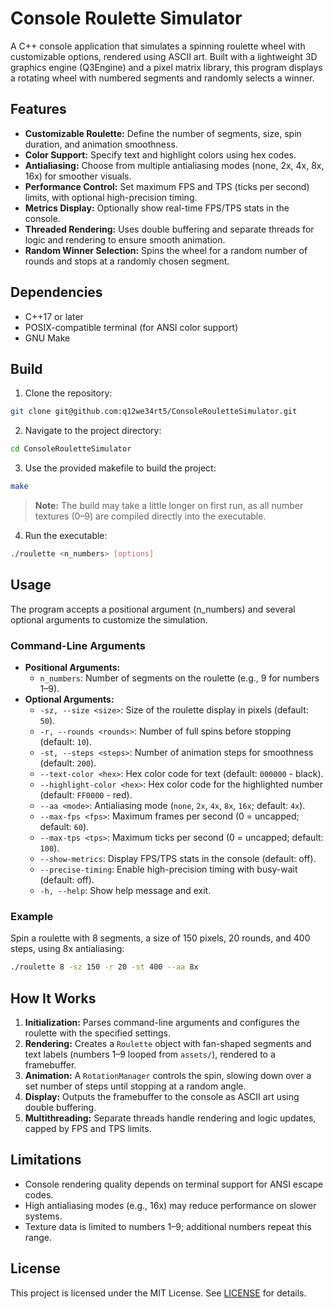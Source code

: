 # Console Roulette Simulator
A C++ console application that simulates a spinning roulette wheel with customizable options, rendered using ASCII art. Built with a lightweight 3D graphics engine (Q3Engine) and a pixel matrix library, this program displays a rotating wheel with numbered segments and randomly selects a winner.

## Features
- **Customizable Roulette:** Define the number of segments, size, spin duration, and animation smoothness.
- **Color Support:** Specify text and highlight colors using hex codes.
- **Antialiasing:** Choose from multiple antialiasing modes (none, 2x, 4x, 8x, 16x) for smoother visuals.
- **Performance Control:** Set maximum FPS and TPS (ticks per second) limits, with optional high-precision timing.
- **Metrics Display:** Optionally show real-time FPS/TPS stats in the console.
- **Threaded Rendering:** Uses double buffering and separate threads for logic and rendering to ensure smooth animation.
- **Random Winner Selection:** Spins the wheel for a random number of rounds and stops at a randomly chosen segment.

## Dependencies
- C++17 or later
- POSIX-compatible terminal (for ANSI color support)
- GNU Make

## Build
1. Clone the repository:
```bash
git clone git@github.com:q12we34rt5/ConsoleRouletteSimulator.git
```
2. Navigate to the project directory:
```bash
cd ConsoleRouletteSimulator
```
3. Use the provided makefile to build the project:
```bash
make
```
> **Note:** The build may take a little longer on first run, as all number textures (0–9) are compiled directly into the executable.
4. Run the executable:
```bash
./roulette <n_numbers> [options]
```

## Usage
The program accepts a positional argument (n_numbers) and several optional arguments to customize the simulation.

### Command-Line Arguments
- **Positional Arguments:**
    - `n_numbers`: Number of segments on the roulette (e.g., 9 for numbers 1–9).
- **Optional Arguments:**
    - `-sz, --size <size>`: Size of the roulette display in pixels (default: `50`).
    - `-r, --rounds <rounds>`: Number of full spins before stopping (default: `10`).
    - `-st, --steps <steps>`: Number of animation steps for smoothness (default: `200`).
    - `--text-color <hex>`: Hex color code for text (default: `000000` - black).
    - `--highlight-color <hex>`: Hex color code for the highlighted number (default: `FF0000` - red).
    - `--aa <mode>`: Antialiasing mode (`none`, `2x`, `4x`, `8x`, `16x`; default: `4x`).
    - `--max-fps <fps>`: Maximum frames per second (0 = uncapped; default: `60`).
    - `--max-tps <tps>`: Maximum ticks per second (0 = uncapped; default: `100`).
    - `--show-metrics`: Display FPS/TPS stats in the console (default: off).
    - `--precise-timing`: Enable high-precision timing with busy-wait (default: off).
    - `-h, --help`: Show help message and exit.

### Example
Spin a roulette with 8 segments, a size of 150 pixels, 20 rounds, and 400 steps, using 8x antialiasing:
```bash
./roulette 8 -sz 150 -r 20 -st 400 --aa 8x
```

## How It Works
1. **Initialization:** Parses command-line arguments and configures the roulette with the specified settings.
2. **Rendering:** Creates a `Roulette` object with fan-shaped segments and text labels (numbers 1–9 looped from `assets/`), rendered to a framebuffer.
3. **Animation:** A `RotationManager` controls the spin, slowing down over a set number of steps until stopping at a random angle.
4. **Display:** Outputs the framebuffer to the console as ASCII art using double buffering.
5. **Multithreading:** Separate threads handle rendering and logic updates, capped by FPS and TPS limits.

## Limitations
- Console rendering quality depends on terminal support for ANSI escape codes.
- High antialiasing modes (e.g., 16x) may reduce performance on slower systems.
- Texture data is limited to numbers 1–9; additional numbers repeat this range.

## License
This project is licensed under the MIT License. See [LICENSE](LICENSE) for details.
